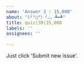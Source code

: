 ```yaml
---
name: 'Answer 3 : 15,000'
about: "(╯°□°）╯︵ ┻━┻"
title: quiz|39|15,000
labels: ''
assignees: ''

---
```


Just click 'Submit new issue'.
